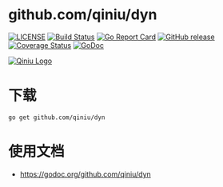 github.com/qiniu/dyn
===============

[![LICENSE](https://img.shields.io/github/license/qiniu/dyn.svg)](https://github.com/qiniu/dyn/blob/master/LICENSE)
[![Build Status](https://travis-ci.org/qiniu/dyn.svg?branch=master)](https://travis-ci.org/qiniu/dyn)
[![Go Report Card](https://goreportcard.com/badge/github.com/qiniu/dyn)](https://goreportcard.com/report/github.com/qiniu/dyn)
[![GitHub release](https://img.shields.io/github/v/tag/qiniu/dyn.svg?label=release)](https://github.com/qiniu/dyn/releases)
[![Coverage Status](https://codecov.io/gh/qiniu/dyn/branch/master/graph/badge.svg)](https://codecov.io/gh/qiniu/dyn)
[![GoDoc](https://img.shields.io/badge/Godoc-reference-blue.svg)](https://godoc.org/github.com/qiniu/dyn)

[![Qiniu Logo](http://open.qiniudn.com/logo.png)](http://www.qiniu.com/)

# 下载

```
go get github.com/qiniu/dyn
```

# 使用文档

* https://godoc.org/github.com/qiniu/dyn
